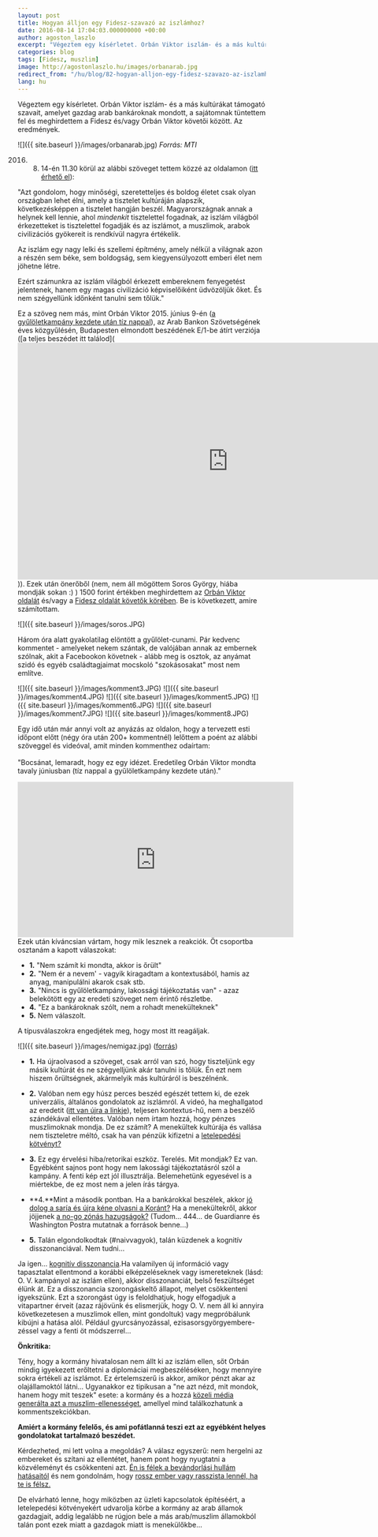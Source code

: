 ```yaml
---
layout: post
title: Hogyan álljon egy Fidesz-szavazó az iszlámhoz?
date: 2016-08-14 17:04:03.000000000 +00:00
author: agoston_laszlo
excerpt: "Végeztem egy kísérletet. Orbán Viktor iszlám- és a más kultúrákat támogató szavait, amelyet gazdag arab bankároknak mondott, a sajátomnak tüntettem fel és meghirdettem a Fidesz és/vagy Orbán Viktor követői között."
categories: blog
tags: [Fidesz, muszlim]
image: http://agostonlaszlo.hu/images/orbanarab.jpg
redirect_from: "/hu/blog/82-hogyan-alljon-egy-fidesz-szavazo-az-iszlamhoz"
lang: hu
---
```

Végeztem egy kísérletet. Orbán Viktor iszlám- és a más kultúrákat támogató szavait, amelyet gazdag arab bankároknak mondott, a sajátomnak tüntettem fel és meghirdettem a Fidesz és/vagy Orbán Viktor követői között. Az eredmények.

![]({{ site.baseurl }}/images/orbanarab.jpg)
_Forrás: MTI_


2016. 08. 14-én 11.30 körül az alábbi szöveget tettem közzé az oldalamon ([itt érhető el](https://www.facebook.com/agostonlaszloartist/posts/893322780771821")):

"Azt gondolom, hogy minőségi, szeretetteljes és boldog életet csak olyan országban lehet élni, amely a tisztelet kultúráján alapszik, következésképpen a tisztelet hangján beszél. Magyarországnak annak a helynek kell lennie, ahol _mindenkit_ tisztelettel fogadnak, az iszlám világból érkezetteket is tisztelettel fogadják és az iszlámot, a muszlimok, arabok civilizációs gyökereit is rendkívül nagyra értékelik.

Az iszlám egy nagy lelki és szellemi építmény, amely nélkül a világnak azon a részén sem béke, sem boldogság, sem kiegyensúlyozott emberi élet nem jöhetne létre.

Ezért számunkra az iszlám világból érkezett embereknem fenyegetést jelentenek, hanem egy magas civilizáció képviselőiként üdvözöljük őket. És nem szégyellünk időnként tanulni sem tőlük."

Ez a szöveg nem más, mint Orbán Viktor 2015. június 9-én ([a gyűlöletkampány kezdete után tíz nappal](http://index.hu/belfold/2015/06/02/teljes_fordulatszamra_kapcsolt_a_kormany_menekultellenes_kampanya/)), az Arab Bankon Szövetségének éves közgyűlésén, Budapesten elmondott beszédének E/1-be átírt verziója ([a teljes beszédet itt találod](<iframe width="854" height="480" src="https://www.youtube.com/embed/nLlXC9hfvDs" frameborder="0" allowfullscreen></iframe>)). Ezek után önerőből (nem, nem áll mögöttem Soros György, hiába mondják sokan :) ) 1500 forint értékben meghirdettem az [Orbán Viktor oldalát](https://www.facebook.com/orbanviktor/) és/vagy a [Fidesz oldalát követők körében](https://www.facebook.com/FideszHU). Be is következett, amire számítottam.

![]({{ site.baseurl }}/images/soros.JPG)

Három óra alatt gyakolatilag elöntött a gyűlölet-cunami. Pár kedvenc kommentet - amelyeket nekem szántak, de valójában annak az embernek szólnak, akit a Facebookon követnek - alább meg is osztok, az anyámat szidó és egyéb családtagjaimat mocskoló "szokásosakat" most nem említve.

![]({{ site.baseurl }}/images/komment3.JPG)
![]({{ site.baseurl }}/images/komment4.JPG)
![]({{ site.baseurl }}/images/komment5.JPG)
![]({{ site.baseurl }}/images/komment6.JPG)
![]({{ site.baseurl }}/images/komment7.JPG)
![]({{ site.baseurl }}/images/komment8.JPG)


Egy idő után már annyi volt az anyázás az oldalon, hogy a tervezett esti időpont előtt (négy óra után 200+ kommentnél) lelőttem a poént az alábbi szöveggel és videóval, amit minden kommenthez odaírtam:<br /><br />"Bocsánat, lemaradt, hogy ez egy idézet. Eredetileg Orbán Viktor mondta tavaly júniusban (tíz nappal a gyűlöletkampány kezdete után)."

<iframe src="https://www.facebook.com/plugins/video.php?href=https%3A%2F%2Fwww.facebook.com%2Fagostonlaszloartist%2Fvideos%2F893320557438710%2F&show_text=0&width=560" width="560" height="315" style="border:none;overflow:hidden" scrolling="no" frameborder="0" allowTransparency="true" allowFullScreen="true"></iframe>
Ezek után kíváncsian vártam, hogy mik lesznek a reakciók. Öt csoportba osztanám a kapott válaszokat:

- **1.** "Nem számít ki mondta, akkor is őrült"
- **2.** "Nem ér a nevem' - vagyik kiragadtam a kontextusából, hamis az anyag, manipulálni akarok csak stb.
- **3.** "Nincs is gyűlöletkampány, lakossági tájékoztatás van" - azaz belekötött egy az eredeti szöveget nem érintő részletbe.
- **4.** "Ez a bankároknak szólt, nem a rohadt menekülteknek"
- **5.** Nem válaszolt.

A típusválaszokra engedjétek meg, hogy most itt reagáljak.

![]({{ site.baseurl }}/images/nemigaz.jpg)
([forrás](https://www.facebook.com/magyarinfo/photos/a.10150201675448467.330467.85568463466/10154313478633467/?type=3&amp;theater))

- **1.** Ha újraolvasod a szöveget, csak arról van szó, hogy tiszteljünk egy másik kultúrát és ne szégyelljünk akár tanulni is tőlük. Én ezt nem hiszem őrültségnek, akármelyik más kultúráról is beszélnénk.

- **2.** Valóban nem egy húsz perces beszéd egészét tettem ki, de ezek univerzális, általános gondolatok az iszlámról. A videó, ha meghallgatod az eredetit ([itt van újra a linkje](https://www.youtube.com/embed/nLlXC9hfvDs)), teljesen kontextus-hű, nem a beszélő szándékával ellentétes. Valóban nem írtam hozzá, hogy pénzes muszlimoknak mondja. De ez számít? A menekültek kultúrája és vallása nem tiszteletre méltó, csak ha van pénzük kifizetni a [letelepedési kötvényt?](https://blog.atlatszo.hu/2015/06/letelepedesi-kotveny-a-jo-bevandorlok-penzt-hoznak-az-offshore-konyhara/)

- **3.** Ez egy érvelési hiba/retorikai eszköz. Terelés. Mit mondjak? Ez van. Egyébként sajnos pont hogy nem lakossági tájékoztatásról szól a kampány. A fenti kép ezt jól illusztrálja. Belemehetünk egyesével is a miértekbe, de ez most nem a jelen írás tárgya.

- **4.**Mint a második pontban. Ha a bankárokkal beszélek, akkor [jó dolog a saría és újra kéne olvasni a Koránt?](https://www.facebook.com/agostonlaszloartist/videos/890592781044821/) Ha a menekültekről, akkor jöjjenek [a no-go zónás hazugságok?](http://444.hu/2016/04/02/a-vilagsajto-cimlapjain-a-magyar-kormany-900-europai-no-go-zonaja) (Tudom... 444... de Guardianre és Washington Postra mutatnak a források benne...)

- **5.** Talán elgondolkodtak (#naivvagyok), talán küzdenek a kognitív disszonanciával. Nem tudni...

Ja igen... [kognitív disszonancia](https://hu.wikipedia.org/wiki/Kognit%C3%ADv_disszonancia).Ha valamilyen új információ vagy tapasztalat ellentmond a korábbi elképzeléseknek vagy ismereteknek (lásd: O. V. kampányol az iszlám ellen), akkor disszonanciát, belső feszültséget élünk át. Ez a disszonancia szorongáskeltő állapot, melyet csökkenteni igyekszünk. Ezt a szorongást úgy is feloldhatjuk, hogy elfogadjuk a vitapartner érveit (azaz rájövünk és elismerjük, hogy O. V. nem áll ki annyira következetesen a muszlimok ellen, mint gondoltuk) vagy megpróbálunk kibújni a hatása alól. Például gyurcsányozással, ezisasorsgyörgyembere-zéssel vagy a fenti öt módszerrel...

**Önkritika:**

Tény, hogy a kormány hivatalosan nem állt ki az iszlám ellen, sőt Orbán mindig igyekezett erőltetni a diplomáciai megbeszéléséken, hogy mennyire sokra értékeli az iszlámot. Ez értelemszerű is akkor, amikor pénzt akar az olajállamoktól látni... Ugyanakkor ez tipikusan a "ne azt nézd, mit mondok, hanem hogy mit teszek" esete: a kormány és a hozzá [közeli média generálta azt a muszlim-ellenességet](http://444.hu/2015/09/08/neten-terjedo-kamufotoval-kelt-felelmet-az-allami-teve-es-az-udvari-napilap/), amellyel mind találkozhatunk a kommentszekciókban.

**Amiért a kormány felelős, és ami pofátlanná teszi ezt az egyébként helyes gondolatokat tartalmazó beszédet.**

Kérdezheted, mi lett volna a megoldás? A válasz egyszerű: nem hergelni az embereket és szítani az ellentétet, hanem pont hogy nyugtatni a közvéleményt és csökkenteni azt. [Én is félek a bevándorlási hullám hatásaitól](http://agostonlaszlo.hu/hu/blog/70-nem-vagyok-hulye-attol-meg-hogy-nem-kiabalok) és nem gondolnám, hogy [rossz ember vagy rasszista lennél, ha te is félsz.](http://agostonlaszlo.hu/hu/blog/73-meg-jobban-osszezavarlak-nem-vagy-rasszista-ha-felsz)

De elvárható lenne, hogy miközben az üzleti kapcsolatok építéséért, a letelepedési kötvényekért udvarolja körbe a kormány az arab államok gazdagjait, addig legalább ne rúgjon bele a más arab/muszlim államokból talán pont ezek miatt a gazdagok miatt is menekülőkbe...
